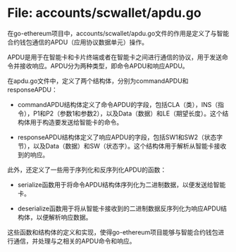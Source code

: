 # File: accounts/scwallet/apdu.go

在go-ethereum项目中，accounts/scwallet/apdu.go文件的作用是定义了与智能合约钱包通信的APDU（应用协议数据单元）操作。

APDU是用于在智能卡和卡片终端或者在智能卡之间进行通信的协议，用于发送命令并接收响应。APDU分为两种类型，即命令APDU和响应APDU。

在apdu.go文件中，定义了两个结构体，分别为commandAPDU和responseAPDU：

- commandAPDU结构体定义了命令APDU的字段，包括CLA（类），INS（指令），P1和P2（参数1和参数2），以及Data（数据）和LE（期望长度）。这个结构体用于构造要发送给智能卡的命令。

- responseAPDU结构体定义了响应APDU的字段，包括SW1和SW2（状态字节），以及Data（数据）和SW（状态字）。这个结构体用于解析从智能卡接收到的响应。

此外，还定义了一些用于序列化和反序列化APDU的函数：

- serialize函数用于将命令APDU结构体序列化为二进制数据，以便发送给智能卡。

- deserialize函数用于将从智能卡接收到的二进制数据反序列化为响应APDU结构体，以便解析响应数据。

这些函数和结构体的定义和实现，使得go-ethereum项目能够与智能合约钱包进行通信，并处理与之相关的APDU命令和响应。

